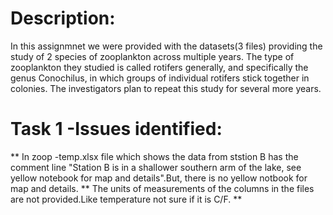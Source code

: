 # Description:
In this assignmnet we were provided with the datasets(3 files) providing the study of 2 species of zooplankton across multiple years.
The type of zooplankton they studied is called rotifers generally, and specifically the genus Conochilus, in which groups of individual
rotifers stick together in colonies. The investigators plan to repeat this study for several more years.

# Task 1 -Issues identified:
**  In zoop -temp.xlsx file which shows the data from ststion B has the comment line "Station B is in a shallower southern arm of the lake,
see yellow notebook for map and details".But, there is no yellow notbook for map and details.
** The units of measurements of the columns in the files are not provided.Like temperature not sure if it is C/F.
** 

